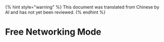 
{% hint style="warning" %}
This document was translated from Chinese by AI and has not yet been reviewed.
{% endhint %}

# Free Networking Mode